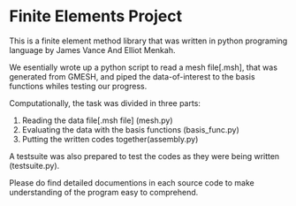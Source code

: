 # Finite Elements Project
This is a finite element method library that was written in python programing language by James Vance And Elliot Menkah. 

We esentially wrote up a python script to read a mesh file[.msh], that was generated from GMESH, and piped the data-of-interest to the basis functions whiles testing our progress. 

Computationally, the task was divided in three parts:


1. Reading the data file[.msh file] (mesh.py)
2. Evaluating the data with the basis functions (basis_func.py)
3. Putting the written codes together(assembly.py)

A testsuite was also prepared to test the codes as they were being written (testsuite.py).

Please do find detailed documentions in each source code to make understanding of the program easy to comprehend.
